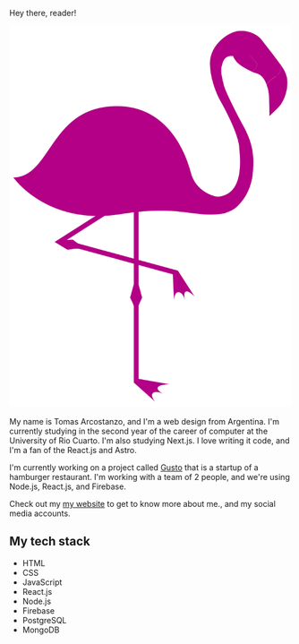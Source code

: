 Hey there, reader!

<!-- insertar el logo de public/assets  -->

![Logo](assets/logo.svg)

My name is Tomas Arcostanzo, and I'm a web design from Argentina. I'm currently studying in the second year of the career of computer at the University of Rio Cuarto. I'm also studying Next.js. I love writing it code, and I'm a fan of the React.js and Astro.

I'm currently working on a project called [Gusto](https://www.instagram.com/ganasdegusto/?hl=es) that is a startup of a hamburger restaurant. I'm working with a team of 2 people, and we're using Node.js, React.js, and Firebase.

Check out my [my website](https://tomychi.github.io/my-first-portfolio/) to get to know more about me., and my social media accounts.

## My tech stack

-   HTML
-   CSS
-   JavaScript
-   React.js
-   Node.js
-   Firebase
-   PostgreSQL
-   MongoDB

